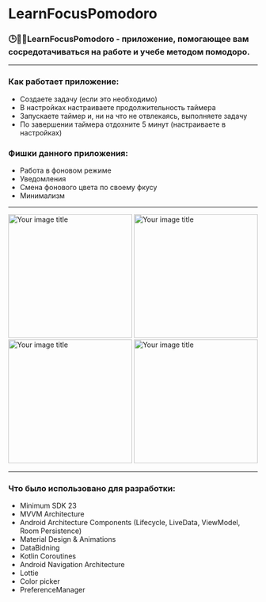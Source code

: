 # LearnFocusPomodoro

### 🕒🔔📝LearnFocusPomodoro - приложение, помогающее вам сосредотачиваться на работе и учебе методом помодоро. 
---
### Как работает приложение:
* Создаете задачу (если это необходимо)
* В настройках настраиваете продолжительность таймера
* Запускаете таймер и, ни на что не отвлекаясь, выполняете задачу
* По завершении таймера отдохните 5 минут (настраиваете в настройках)

### Фишки данного приложения:
* Работа в фоновом режиме
* Уведомления
* Смена фонового цвета по своему фкусу
* Минимализм

--- 
<img src="https://github.com/renat01/LearnFocusPomodoro/raw/master/FDd4ZcLKQ50.jpg" alt="Your image title" width="250"/> <img src="https://github.com/renat01/LearnFocusPomodoro/raw/master/jj7cxtOHlxE.jpg" alt="Your image title" width="250"/> <img src="https://github.com/renat01/LearnFocusPomodoro/raw/master/MonFtYIyil4.jpg" alt="Your image title" width="250"/> <img src="https://github.com/renat01/LearnFocusPomodoro/raw/master/Lj_lbgK4JXY.jpg" alt="Your image title" width="250"/>

---

### Что было использовано для разработки:
* Minimum SDK 23
* MVVM Architecture
* Android Architecture Components (Lifecycle, LiveData, ViewModel, Room Persistence)
* Material Design & Animations
* DataBidning
* Kotlin Coroutines
* Android Navigation Architecture
* Lottie
* Color picker
* PreferenceManager
